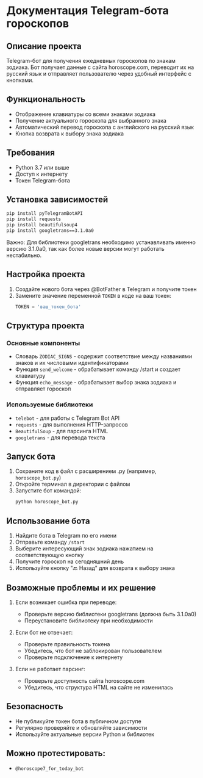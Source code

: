 # Документация Telegram-бота гороскопов

## Описание проекта
Telegram-бот для получения ежедневных гороскопов по знакам зодиака. Бот получает данные с сайта horoscope.com, переводит их на русский язык и отправляет пользователю через удобный интерфейс с кнопками.

## Функциональность
- Отображение клавиатуры со всеми знаками зодиака
- Получение актуального гороскопа для выбранного знака
- Автоматический перевод гороскопа с английского на русский язык
- Кнопка возврата к выбору знака зодиака

## Требования
- Python 3.7 или выше
- Доступ к интернету
- Токен Telegram-бота

## Установка зависимостей

```bash
pip install pyTelegramBotAPI
pip install requests
pip install beautifulsoup4
pip install googletrans==3.1.0a0
```

Важно: Для библиотеки googletrans необходимо устанавливать именно версию 3.1.0a0, так как более новые версии могут работать нестабильно.

## Настройка проекта

1. Создайте нового бота через @BotFather в Telegram и получите токен
2. Замените значение переменной `TOKEN` в коде на ваш токен:
   ```python
   TOKEN = 'ваш_токен_бота'
   ```

## Структура проекта

### Основные компоненты
- Словарь `ZODIAC_SIGNS` - содержит соответствие между названиями знаков и их числовыми идентификаторами
- Функция `send_welcome` - обрабатывает команду /start и создает клавиатуру
- Функция `echo_message` - обрабатывает выбор знака зодиака и отправляет гороскоп

### Используемые библиотеки
- `telebot` - для работы с Telegram Bot API
- `requests` - для выполнения HTTP-запросов
- `BeautifulSoup` - для парсинга HTML
- `googletrans` - для перевода текста

## Запуск бота

1. Сохраните код в файл с расширением .py (например, `horoscope_bot.py`)
2. Откройте терминал в директории с файлом
3. Запустите бот командой:
   ```bash
   python horoscope_bot.py
   ```

## Использование бота

1. Найдите бота в Telegram по его имени
2. Отправьте команду `/start`
3. Выберите интересующий знак зодиака нажатием на соответствующую кнопку
4. Получите гороскоп на сегодняшний день
5. Используйте кнопку "🔙 Назад" для возврата к выбору знака

## Возможные проблемы и их решение

1. Если возникает ошибка при переводе:
   - Проверьте версию библиотеки googletrans (должна быть 3.1.0a0)
   - Переустановите библиотеку при необходимости

2. Если бот не отвечает:
   - Проверьте правильность токена
   - Убедитесь, что бот не заблокирован пользователем
   - Проверьте подключение к интернету

3. Если не работает парсинг:
   - Проверьте доступность сайта horoscope.com
   - Убедитесь, что структура HTML на сайте не изменилась

## Безопасность

- Не публикуйте токен бота в публичном доступе
- Регулярно проверяйте и обновляйте зависимости
- Используйте актуальные версии Python и библиотек

## Можно протестировать: 
 - ```bash
   @horoscope7_for_today_bot
   ```
